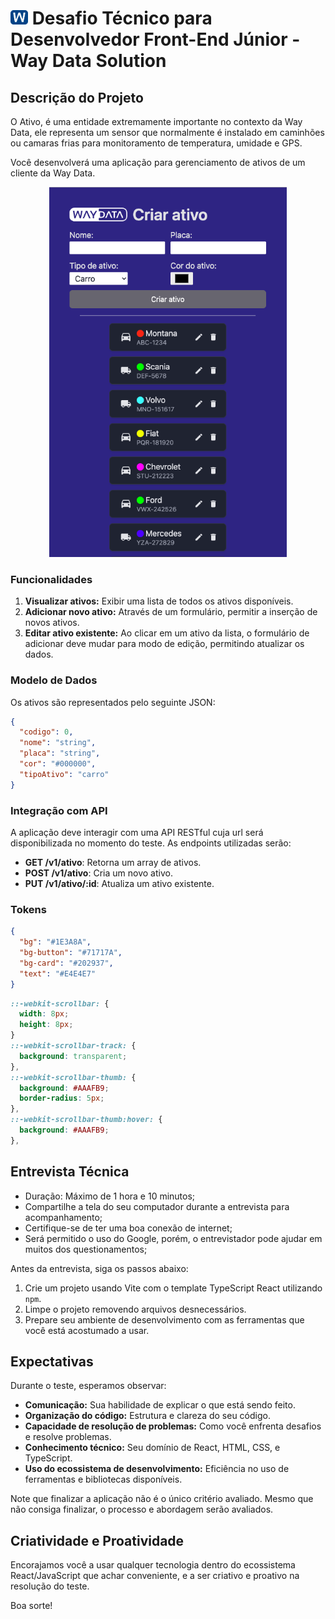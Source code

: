 # <img src="./icons_local/logo_ico.svg" width="28" /> Desafio Técnico para Desenvolvedor Front-End Júnior - Way Data Solution

## Descrição do Projeto

O Ativo, é uma entidade extremamente importante no contexto da Way Data, ele representa um sensor que normalmente é instalado em caminhões ou camaras frias para monitoramento de temperatura, umidade e GPS.

Você desenvolverá uma aplicação para gerenciamento de ativos de um cliente da Way Data.

<p align="center">
  <img src="./icons_local/tela.png" width="380" />
</p>

### Funcionalidades

1. **Visualizar ativos:** Exibir uma lista de todos os ativos disponíveis.
2. **Adicionar novo ativo:** Através de um formulário, permitir a inserção de novos ativos.
3. **Editar ativo existente:** Ao clicar em um ativo da lista, o formulário de adicionar deve mudar para modo de edição, permitindo atualizar os dados.

### Modelo de Dados

Os ativos são representados pelo seguinte JSON:

```json
{
  "codigo": 0,
  "nome": "string",
  "placa": "string",
  "cor": "#000000",
  "tipoAtivo": "carro"
}
```

### Integração com API

A aplicação deve interagir com uma API RESTful cuja url será disponibilizada no momento do teste. As endpoints utilizadas serão:

- **GET /v1/ativo**: Retorna um array de ativos.
- **POST /v1/ativo**: Cria um novo ativo.
- **PUT /v1/ativo/:id**: Atualiza um ativo existente.

### Tokens

```json
{
  "bg": "#1E3A8A",
  "bg-button": "#71717A",
  "bg-card": "#202937",
  "text": "#E4E4E7"
}
```

```css
::-webkit-scrollbar: {
  width: 8px;
  height: 8px;
}
::-webkit-scrollbar-track: {
  background: transparent;
},
::-webkit-scrollbar-thumb: {
  background: #AAAFB9;
  border-radius: 5px;
},
::-webkit-scrollbar-thumb:hover: {
  background: #AAAFB9;
},
```

## Entrevista Técnica

- Duração: Máximo de 1 hora e 10 minutos;
- Compartilhe a tela do seu computador durante a entrevista para acompanhamento;
- Certifique-se de ter uma boa conexão de internet;
- Será permitido o uso do Google, porém, o entrevistador pode ajudar em muitos dos questionamentos;

Antes da entrevista, siga os passos abaixo:

1. Crie um projeto usando Vite com o template TypeScript React utilizando `npm`.
2. Limpe o projeto removendo arquivos desnecessários.
3. Prepare seu ambiente de desenvolvimento com as ferramentas que você está acostumado a usar.

## Expectativas

Durante o teste, esperamos observar:

- **Comunicação:** Sua habilidade de explicar o que está sendo feito.
- **Organização do código:** Estrutura e clareza do seu código.
- **Capacidade de resolução de problemas:** Como você enfrenta desafios e resolve problemas.
- **Conhecimento técnico:** Seu domínio de React, HTML, CSS, e TypeScript.
- **Uso do ecossistema de desenvolvimento:** Eficiência no uso de ferramentas e bibliotecas disponíveis.

Note que finalizar a aplicação não é o único critério avaliado. Mesmo que não consiga finalizar, o processo e abordagem serão avaliados.

## Criatividade e Proatividade

Encorajamos você a usar qualquer tecnologia dentro do ecossistema React/JavaScript que achar conveniente, e a ser criativo e proativo na resolução do teste.

Boa sorte!
